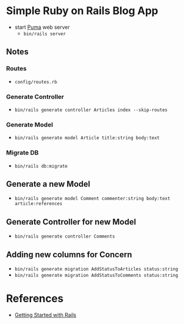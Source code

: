 # Simple Ruby on Rails Blog App

- start [Puma](https://github.com/puma/puma) web server
  - `bin/rails server`

## Notes

### Routes

- `config/routes.rb`

### Generate Controller

- `bin/rails generate controller Articles index --skip-routes`

### Generate Model

- `bin/rails generate model Article title:string body:text`

### Migrate DB

- `bin/rails db:migrate`

## Generate a new Model

- `bin/rails generate model Comment commenter:string body:text article:references`

## Generate Controller for new Model

- `bin/rails generate controller Comments`

## Adding new columns for Concern

- `bin/rails generate migration AddStatusToArticles status:string`
- `bin/rails generate migration AddStatusToComments status:string`

# References

- [Getting Started with Rails](https://guides.rubyonrails.org/getting_started.html)
